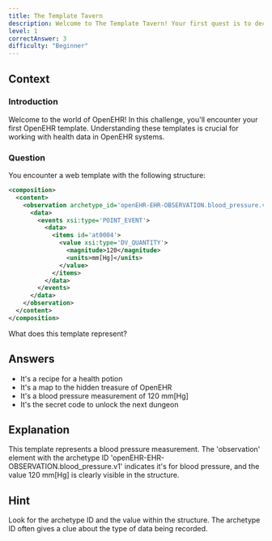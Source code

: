 ```yaml
---
title: The Template Tavern
description: Welcome to The Template Tavern! Your first quest is to decipher a mysterious web template. Choose the correct interpretation to proceed. Caution! Quests will increase in difficulty as you progress.
level: 1
correctAnswer: 3
difficulty: "Beginner"
---
```


## Context

### Introduction

Welcome to the world of OpenEHR! In this challenge, you'll encounter your first OpenEHR template. Understanding these templates is crucial for working with health data in OpenEHR systems.

### Question

You encounter a web template with the following structure:

```xml
<composition>
  <content>
    <observation archetype_id='openEHR-EHR-OBSERVATION.blood_pressure.v1'>
      <data>
        <events xsi:type='POINT_EVENT'>
          <data>
            <items id='at0004'>
              <value xsi:type='DV_QUANTITY'>
                <magnitude>120</magnitude>
                <units>mm[Hg]</units>
              </value>
            </items>
          </data>
        </events>
      </data>
    </observation>
  </content>
</composition>
```

What does this template represent?

## Answers

- It's a recipe for a health potion
- It's a map to the hidden treasure of OpenEHR
- It's a blood pressure measurement of 120 mm[Hg]
- It's the secret code to unlock the next dungeon

## Explanation

This template represents a blood pressure measurement. The 'observation' element with the archetype ID 'openEHR-EHR-OBSERVATION.blood_pressure.v1' indicates it's for blood pressure, and the value 120 mm[Hg] is clearly visible in the structure.

## Hint

Look for the archetype ID and the value within the structure. The archetype ID often gives a clue about the type of data being recorded.
